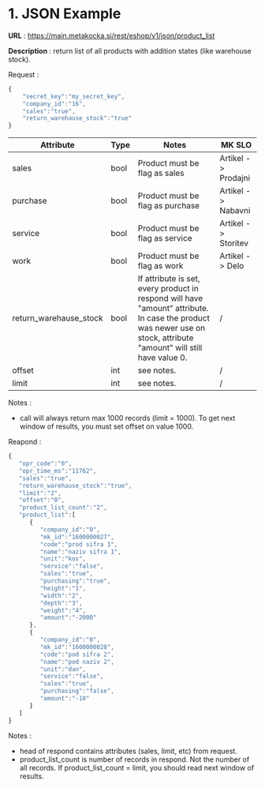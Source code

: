 
# 1. JSON Example
**URL** : https://main.metakocka.si/rest/eshop/v1/json/product_list

**Description** : return list of all products with addition states (like warehouse stock).

Request :
```javascript
{
    "secret_key":"my_secret_key",
    "company_id":"16",
    "sales":"true",
    "return_warehause_stock":"true"
}
```

Attribute                 | Type | Notes| MK SLO |
--------------------------|------|------|--------|
| sales | bool | Product must be flag as sales | Artikel -> Prodajni |
| purchase | bool | Product must be flag as purchase | Artikel -> Nabavni |
| service | bool | Product must be flag as service | Artikel -> Storitev |
| work | bool | Product must be flag as work | Artikel -> Delo |
| return\_warehause\_stock | bool | If attribute is set, every product in respond will have "amount" attribute. In case the product was newer use on stock, attribute "amount" will still have value 0. | / |
| offset | int | see notes. | / |
| limit | int | see notes. | / |

Notes :
* call will always return max 1000 records (limit = 1000). To get next window of results, you must set offset on value 1000. 

Reapond :
```javascript
{
   "opr_code":"0",
   "opr_time_ms":"11762",
   "sales":"true",
   "return_warehause_stock":"true",
   "limit":"2",
   "offset":"0",
   "product_list_count":"2",
   "product_list":[
      {
         "company_id":"0",
         "mk_id":"1600000027",
         "code":"prod sifra 1",
         "name":"naziv sifra 1",
         "unit":"kos",
         "service":"false",
         "sales":"true",
         "purchasing":"true",
         "height":"1",
         "width":"2",
         "depth":"3",
         "weight":"4",
         "amount":"-2000"
      },
      {
         "company_id":"0",
         "mk_id":"1600000028",
         "code":"pod sifra 2",
         "name":"pod naziv 2",
         "unit":"dan",
         "service":"false",
         "sales":"true",
         "purchasing":"false",
         "amount":"-10"
      }
   ]
}
```

Notes :
* head of respond contains attributes (sales, limit, etc) from request.
* product_list_count is number of records in respond. Not the number of all records. If product_list_count = limit, you should read next window of results.
